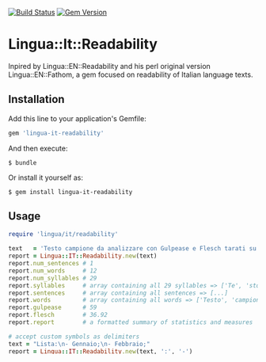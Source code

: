 [![Build Status](https://travis-ci.org/codepr/lingua-it-readability.svg?branch=master)](https://travis-ci.org/codepr/lingua-it-readability)
[![Gem Version](https://badge.fury.io/rb/lingua-it-readability.svg)](https://badge.fury.io/rb/lingua-it-readability)

# Lingua::It::Readability

Inpired by Lingua::EN::Readability and his perl original version Lingua::EN::Fathom, a gem focused on readability of Italian language texts.

## Installation

Add this line to your application's Gemfile:

```ruby
gem 'lingua-it-readability'
```

And then execute:

    $ bundle

Or install it yourself as:

    $ gem install lingua-it-readability

## Usage

```ruby
require 'lingua/it/readability'

text   = 'Testo campione da analizzare con Gulpease e Flesch tarati su lingua Italiana.'
report = Lingua::IT::Readability.new(text)
report.num_sentences # 1
report.num_words     # 12
report.num_syllables # 29
report.syllables     # array containing all 29 syllables => ['Te', 'sto', 'cam', 'pio', 'ne', ... ,]
report.sentences     # array containing all sentences => [...]
report.words         # array containing all words => ['Testo', 'campione', 'da', 'analizzare', ... ,]
report.gulpease      # 59
report.flesch        # 36.92
report.report        # a formatted summary of statistics and measures

# accept custom symbols as delimiters
text = "Lista:\n- Gennaio;\n- Febbraio;"
report = Lingua::IT::Readability.new(text, ':', '-')
report.num_sentences # 3
report.num_words     # 3
report.num_syllables # 8
report.report        # a formatted summary of statistics and measures

# It's also possible to not directly initialize the object..
text = "Lista:\n- Gennaio;\n- Febbraio;"
report = Lingua::IT::Readability.new
# ..using method analyze with optional delimiters
report.analyze(text, ':', ';')
report.num_sentences # 3
report.num_words     # 3
report.num_syllables # 8
report.report        # a formatted summary of statistics and measures
```

## Development

After checking out the repo, run `bin/setup` to install dependencies. Then, run `rake spec` to run the tests. You can also run `bin/console` for an interactive prompt that will allow you to experiment.

To install this gem onto your local machine, run `bundle exec rake install`. To release a new version, update the version number in `version.rb`, and then run `bundle exec rake release`, which will create a git tag for the version, push git commits and tags, and push the `.gem` file to [rubygems.org](https://rubygems.org).

## Changelog

See the [CHANGELOG](CHANGELOG.md) file.

## Contributing

Bug reports and pull requests are welcome on GitHub at https://github.com/codepr/lingua-it-readability.


## License

The gem is available as open source under the terms of the [MIT License](http://opensource.org/licenses/MIT).
